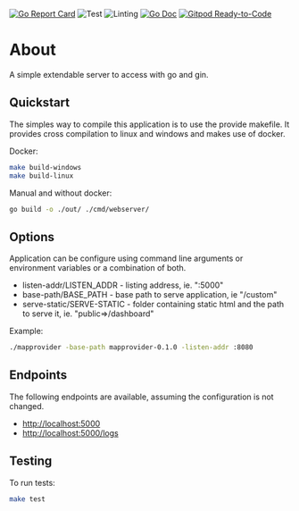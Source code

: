 <!--
SPDX-FileCopyrightText: 2023 Eric Neidhardt
SPDX-License-Identifier: CC-BY-4.0
-->
<!-- markdownlint-disable MD022 MD032 MD024-->
<!-- markdownlint-disable MD041-->
[![Go Report Card](https://goreportcard.com/badge/github.com/EricNeid/go-webserver-gin?style=flat-square)](https://goreportcard.com/report/github.com/EricNeid/go-webserver-gin)
![Test](https://github.com/EricNeid/go-webserver-gin/actions/workflows/tests.yml/badge.svg)
![Linting](https://github.com/EricNeid/go-webserver-gin/actions/workflows/linting.yml/badge.svg)
[![Go Doc](https://img.shields.io/badge/godoc-reference-blue.svg?style=flat-square)](http://godoc.org/github.com/EricNeid/go-webserver-gin)
[![Gitpod Ready-to-Code](https://img.shields.io/badge/Gitpod-Ready--to--Code-blue?logo=gitpod)](https://gitpod.io/#https://github.com/EricNeid/go-webserver-gin)

# About

A simple extendable server to access with go and gin.

## Quickstart

The simples way to compile this application is to use the provide makefile.
It provides cross compilation to linux and windows and makes use of docker.

Docker:

```bash
make build-windows
make build-linux
```

Manual and without docker:

```bash
go build -o ./out/ ./cmd/webserver/
```

## Options

Application can be configure using command line arguments or
environment variables or a combination of both.

* listen-addr/LISTEN_ADDR - listing address, ie. ":5000"
* base-path/BASE_PATH - base path to serve application, ie "/custom"
* serve-static/SERVE-STATIC - folder containing static html and the path to serve it, ie. "public=>/dashboard"

Example:

```bash
./mapprovider -base-path mapprovider-0.1.0 -listen-addr :8080
```

## Endpoints

The following endpoints are available, assuming
the configuration is not changed.

* <http://localhost:5000>
* <http://localhost:5000/logs>

## Testing

To run tests:

```bash
make test
```
